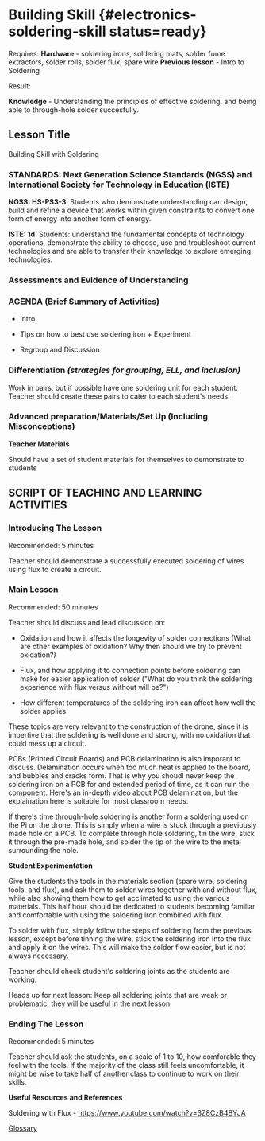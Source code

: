 # Building Skill {#electronics-soldering-skill status=ready}

<div class='requirements' markdown='1'>

Requires:
**Hardware** - soldering irons, soldering mats, solder fume extractors, solder rolls, solder flux, spare wire
**Previous lesson** - Intro to Soldering

Result: 

**Knowledge** - Understanding the principles of effective soldering, and being able to through-hole solder succesfully.

</div>

## Lesson Title
Building Skill with Soldering

### STANDARDS: Next Generation Science Standards (NGSS) and International Society for Technology in Education (ISTE)

__NGSS: HS-PS3-3__: Students who demonstrate understanding can design, build and refine a device that works within given constraints to convert one form of energy into another form of energy. 

__ISTE: 1d__: Students: understand the fundamental concepts of technology operations, demonstrate the ability to choose, use and troubleshoot current technologies and are able to transfer their knowledge to explore emerging technologies.

### Assessments and Evidence of Understanding


### AGENDA (Brief Summary of Activities)

- Intro

- Tips on how to best use soldering iron + Experiment

- Regroup and Discussion


### Differentiation _(strategies for grouping, ELL, and inclusion)_
Work in pairs, but if possible have one soldering unit for each student. Teacher should create these pairs to cater to each student's needs.

### Advanced preparation/Materials/Set Up (Including Misconceptions)

**Teacher Materials**

Should have a set of student materials for themselves to demonstrate to students


## SCRIPT OF TEACHING AND LEARNING ACTIVITIES


### Introducing The Lesson

Recommended: 5 minutes

Teacher should demonstrate a successfully executed soldering of wires using flux to create a circuit.

### Main Lesson

Recommended: 50 minutes

Teacher should discuss and lead discussion on:

- Oxidation and how it affects the longevity of solder connections (What are other examples of oxidation? Why then should we try to prevent oxidation?)

- Flux, and how applying it to connection points before soldering can make for easier application of solder ("What do you think the soldering experience with flux versus without will be?")

- How different temperatures of the soldering iron can affect how well the solder applies

These topics are very relevant to the construction of the drone, since it is impertive that the soldering is well done and strong, with no oxidation that could mess up a circuit.

PCBs (Printed Circuit Boards) and PCB delamination is also imporant to discuss. Delamination occurs when too much heat is applied to the board, and bubbles and cracks form. That is why you shoudl never keep the soldering iron on a PCB for and extended period of time, as it can ruin the component. Here's an in-depth [video](https://www.youtube.com/watch?v=K8KVvfdcxfU) about PCB delamination, but the explaination here is suitable for most classroom needs.

If there's time through-hole soldering is another form a soldering used on the Pi on the drone. This is simply when a wire is stuck through a previously made hole on a PCB. To complete through hole soldering, tin the wire, stick it through the pre-made hole, and solder the tip of the wire to the metal surrounding the hole.

__Student Experimentation__

Give the students the tools in the materials section (spare wire, soldering tools, and flux), and ask them to solder wires together with and without flux, while also showing them how to get acclimated to using the various materials. This half hour should be dedicated to students becoming familiar and comfortable with using the soldering iron combined with flux.

To solder with flux, simply follow trhe steps of soldering from the previous lesson, except before tinning the wire, stick the soldering iron into the flux and apply it on the wires. This will make the solder flow easier, but is not always necessary.

Teacher should check student's soldering joints as the students are working.

Heads up for next lesson: Keep all soldering joints that are weak or problematic, they will be useful in the next lesson.

### Ending The Lesson

Recommended: 5 minutes

Teacher should ask the students, on a scale of 1 to 10, how comforable they feel with the tools. If the majority of the class still feels uncomfortable, it might be wise to take half of another class to continue to work on their skills.

**Useful Resources and References**

Soldering with Flux - https://www.youtube.com/watch?v=3Z8CzB4BYJA

[Glossary](https://docs.google.com/document/d/1LJzESfH8VnLDAitNTwwa-iDZs-zY-KM2v1EuWFoLz6A/edit?usp=sharing)
